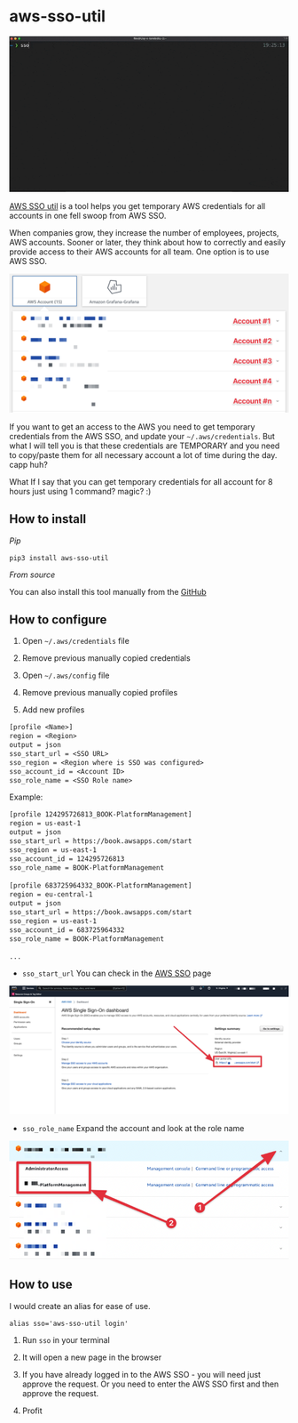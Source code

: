 # aws-sso-util

![img](../static/sso-login.gif)

[AWS SSO util](https://github.com/benkehoe/aws-sso-util) is a tool helps you get temporary AWS credentials for all accounts in one fell swoop from AWS SSO.

When companies grow, they increase the number of employees, projects, AWS accounts. Sooner or later, they think about how to correctly and easily provide access to their AWS accounts for all team. One option is to use AWS SSO.

![img](../static/sso.png)

If you want to get an access to the AWS you need to get temporary credentials from the AWS SSO, and update your `~/.aws/credentials`. But what I will tell you is that these credentials are TEMPORARY and you need to copy/paste them for all necessary account a lot of time during the day. capp huh?

What If I say that you can get temporary credentials for all account for 8 hours just using 1 command? magic? :) 

## How to install

*Pip*

```shell
pip3 install aws-sso-util
```

*From source*

You can also install this tool manually from the [GitHub](https://github.com/benkehoe/aws-sso-util/releases)

## How to configure

1. Open `~/.aws/credentials` file

2. Remove previous manually copied credentials

3. Open `~/.aws/config` file

4. Remove previous manually copied profiles

5. Add new profiles

```shell
[profile <Name>]
region = <Region>
output = json
sso_start_url = <SSO URL>
sso_region = <Region where is SSO was configured>
sso_account_id = <Account ID>
sso_role_name = <SSO Role name>
```

Example:

```shell
[profile 124295726813_BOOK-PlatformManagement]
region = us-east-1
output = json
sso_start_url = https://book.awsapps.com/start
sso_region = us-east-1
sso_account_id = 124295726813
sso_role_name = BOOK-PlatformManagement

[profile 683725964332_BOOK-PlatformManagement]
region = eu-central-1
output = json
sso_start_url = https://book.awsapps.com/start
sso_region = us-east-1
sso_account_id = 683725964332
sso_role_name = BOOK-PlatformManagement

...
```

- `sso_start_url` You can check in the [AWS SSO](https://us-east-1.console.aws.amazon.com/singlesignon/identity/home) page 

![img](../static/sso-start-url.png)

- `sso_role_name` Expand the account and look at the role name

![img](../static/sso-role-name.png)

## How to use

I would create an alias for ease of use.

```shell
alias sso='aws-sso-util login'
```

1. Run `sso` in your terminal

2. It will open a new page in the browser

3. If you have already logged in to the AWS SSO - you will need just approve the request. Or you need to enter the AWS SSO first and then approve the request.

4. Profit
